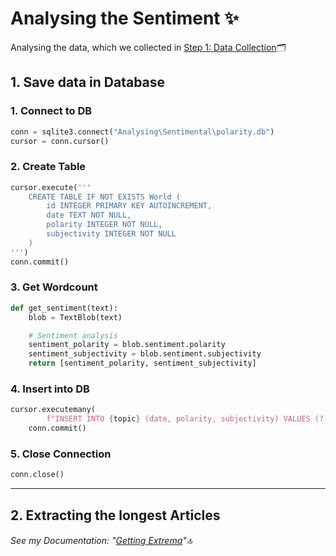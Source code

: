 # Analysing the Sentiment ✨

Analysing the data, which we collected in [Step 1: Data Collection](../data-collection/)🗂️

## 1. Save data in Database

### 1. **Connect** to DB

```python
conn = sqlite3.connect("Analysing\Sentimental\polarity.db")
cursor = conn.cursor()
```

### 2. **Create** Table

```python
cursor.execute('''
    CREATE TABLE IF NOT EXISTS World (
        id INTEGER PRIMARY KEY AUTOINCREMENT,
        date TEXT NOT NULL,
        polarity INTEGER NOT NULL,
        subjectivity INTEGER NOT NULL
    )
''')
conn.commit()
```

### 3. Get **Wordcount**

```python
def get_sentiment(text):
    blob = TextBlob(text)

    # Sentiment analysis
    sentiment_polarity = blob.sentiment.polarity
    sentiment_subjectivity = blob.sentiment.subjectivity
    return [sentiment_polarity, sentiment_subjectivity]
```

### 4. **Insert** into DB

```python
cursor.executemany(
        f"INSERT INTO {topic} (date, polarity, subjectivity) VALUES (?, ?, ?)", data)
    conn.commit()
```

### 5. Close Connection

```python
conn.close()
```

---

## 2. Extracting the longest Articles

###### See my Documentation: "[Getting Extrema](../Extrema_Documentation/)"🔝
